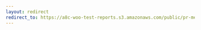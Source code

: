 ```yaml
---
layout: redirect
redirect_to: https://a8c-woo-test-reports.s3.amazonaws.com/public/pr-merge/44206/api/index.html
---
```

